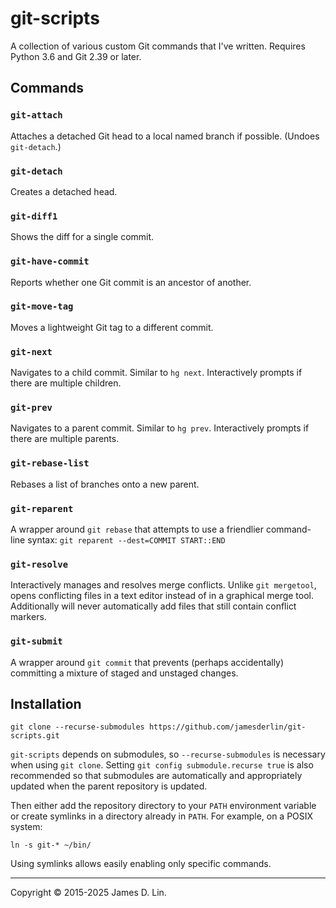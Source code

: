 # git-scripts

A collection of various custom Git commands that I've written.  Requires
Python 3.6 and Git 2.39 or later.


## Commands

### `git-attach`

Attaches a detached Git head to a local named branch if possible. (Undoes
`git-detach`.)

### `git-detach`

Creates a detached head.

### `git-diff1`

Shows the diff for a single commit.

### `git-have-commit`

Reports whether one Git commit is an ancestor of another.

### `git-move-tag`

Moves a lightweight Git tag to a different commit.

### `git-next`

Navigates to a child commit.  Similar to `hg next`.  Interactively prompts if
there are multiple children.

### `git-prev`

Navigates to a parent commit.  Similar to `hg prev`.  Interactively prompts if
there are multiple parents.

### `git-rebase-list`

Rebases a list of branches onto a new parent.

### `git-reparent`

A wrapper around `git rebase` that attempts to use a friendlier command-line
syntax: `git reparent --dest=COMMIT START::END`

### `git-resolve`

Interactively manages and resolves merge conflicts.  Unlike `git mergetool`,
opens conflicting files in a text editor instead of in a graphical merge tool.
Additionally will never automatically add files that still contain conflict
markers.

### `git-submit`

A wrapper around `git commit` that prevents (perhaps accidentally) committing
a mixture of staged and unstaged changes.


## Installation

```shell
git clone --recurse-submodules https://github.com/jamesderlin/git-scripts.git
```

`git-scripts` depends on submodules, so `--recurse-submodules` is necessary
when using `git clone`.  Setting `git config submodule.recurse true` is also
recommended so that submodules are automatically and appropriately updated when
the parent repository is updated.

Then either add the repository directory to your `PATH` environment variable or
create symlinks in a directory already in `PATH`.  For example, on a POSIX
system:

```shell
ln -s git-* ~/bin/
```

Using symlinks allows easily enabling only specific commands.

---

Copyright © 2015-2025 James D. Lin.

